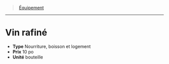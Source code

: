 ﻿---
!Equipment
Type: Nourriture, boisson et logement
Price: 10 po
Unity: bouteille
Id: equipment_hd.md#vin-rafiné
ParentLink: equipment_hd.md#Équipement
Name: Vin rafiné
ParentName: Équipement
NameLevel: 1
---
> [Équipement](hd_equipment.md)

---

# Vin rafiné

- **Type** Nourriture, boisson et logement
- **Prix** 10 po
- **Unité** bouteille

